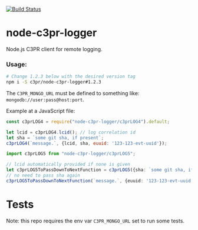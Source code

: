 [![Build Status](https://travis-ci.org/c3pr/node-c3pr-logger.svg?branch=master)](https://travis-ci.org/c3pr/node-c3pr-logger)

# node-c3pr-logger

Node.js C3PR client for remote logging.

### Usage:

```bash
# Change 1.2.3 below with the desired version tag
npm i -S c3pr/node-c3pr-logger#1.2.3
```

The `C3PR_MONGO_URL` must be defined to something like: `mongodb://user:pass@host:port`.

Example at a JavaScript file:

```javascript
const c3prLOG4 = require("node-c3pr-logger/c3prLOG4").default;

let lcid = c3prLOG4.lcid(); // log correlation id
let sha = `some git sha, if present`;
c3prLOG4(`message.`, {lcid, sha, euuid: '123-123-evt-uuid'});
```

```typescript
import c3prLOG5 from "node-c3pr-logger/c3prLOG5";

// lcid automatically provided if none is given
let c3prLOG5ToPassDownToNextFunction = c3prLOG5({sha: `some git sha, if present`})
// no need to pass sha again
c3prLOG5ToPassDownToNextFunction(`message.`, {euuid: '123-123-evt-uuid'});
```

# Tests

Note: this repo requires the env var `C3PR_MONGO_URL` set to run some tests.